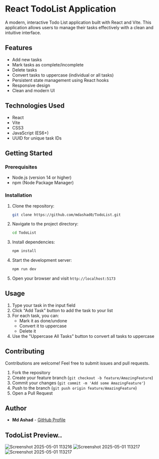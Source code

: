 # React TodoList Application

A modern, interactive Todo List application built with React and Vite. This application allows users to manage their tasks effectively with a clean and intuitive interface.

## Features

- Add new tasks
- Mark tasks as complete/incomplete
- Delete tasks
- Convert tasks to uppercase (individual or all tasks)
- Persistent state management using React hooks
- Responsive design
- Clean and modern UI

## Technologies Used 

- React
- Vite
- CSS3
- JavaScript (ES6+)
- UUID for unique task IDs

## Getting Started

### Prerequisites

- Node.js (version 14 or higher)
- npm (Node Package Manager)

### Installation

1. Clone the repository:
   ```bash
   git clone https://github.com/mdashad0/TodoList.git
   ```

2. Navigate to the project directory:
   ```bash
   cd TodoList
   ```

3. Install dependencies:
   ```bash
   npm install
   ```

4. Start the development server:
   ```bash
   npm run dev
   ```

5. Open your browser and visit `http://localhost:5173`

## Usage

1. Type your task in the input field
2. Click "Add Task" button to add the task to your list
3. For each task, you can:
   - Mark it as done/undone 
   - Convert it to uppercase
   - Delete it
4. Use the "Uppercase All Tasks" button to convert all tasks to uppercase

## Contributing

Contributions are welcome! Feel free to submit issues and pull requests.

1. Fork the repository
2. Create your feature branch (`git checkout -b feature/AmazingFeature`)
3. Commit your changes (`git commit -m 'Add some AmazingFeature'`)
4. Push to the branch (`git push origin feature/AmazingFeature`)
5. Open a Pull Request


## Author

- **Md Ashad** - [GitHub Profile](https://github.com/mdashad0)

## TodoList Preview..
![Screenshot 2025-05-01 113216](https://i.ibb.co/993h7QXG/Screenshot-2025-09-16-012941.png)
![Screenshot 2025-05-01 113217](https://i.ibb.co/HLwQCwvQ/Screenshot-2025-09-16-012928.png)
![Screenshot 2025-05-01 113217](https://i.ibb.co/SwsH5fmx/Screenshot-2025-09-16-012910.png)


